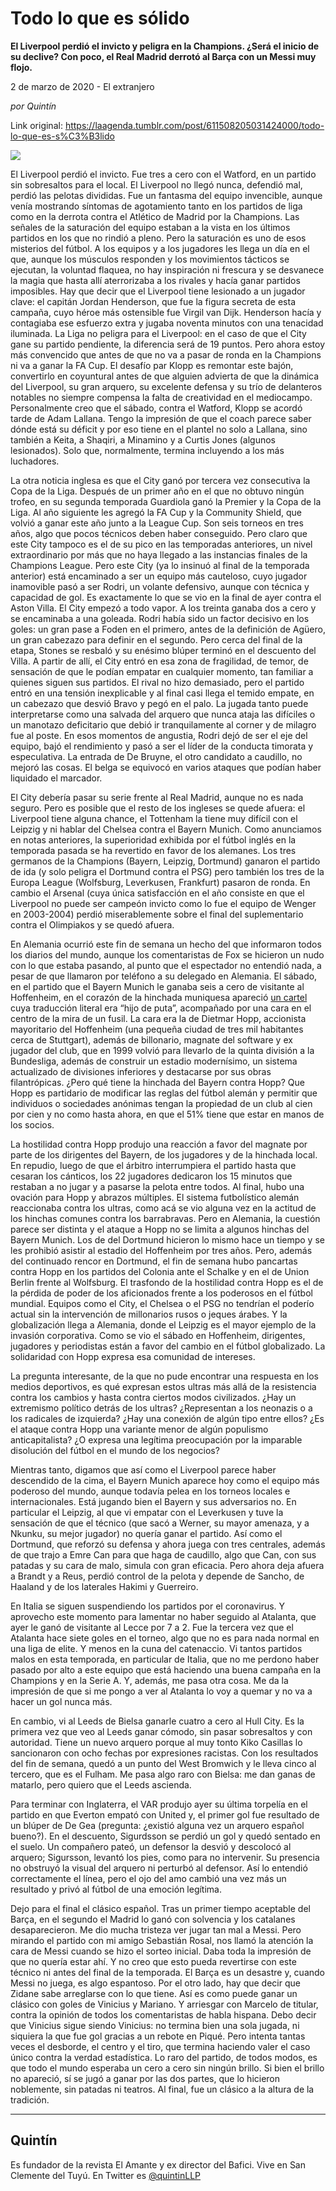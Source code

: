 # Todo lo que es sólido

**El Liverpool perdió el invicto y peligra en la Champions. ¿Será el inicio de su declive? Con poco, el Real Madrid derrotó al Barça con un Messi muy flojo.**

2 de marzo de 2020 - El extranjero

_por Quintín_

Link original: https://laagenda.tumblr.com/post/611508205031424000/todo-lo-que-es-s%C3%B3lido

![](https://64.media.tumblr.com/9afc45023320d92f224094c073e924d5/8812fec3d08640cc-dd/s500x750/57aed9e322df8cde61c45df6be905e8b009b592c.jpg)

El Liverpool perdió el invicto. Fue tres a cero con el Watford, en un partido sin sobresaltos para el local. El Liverpool no llegó nunca, defendió mal, perdió las pelotas divididas. Fue un fantasma del equipo invencible, aunque venía mostrando síntomas de agotamiento tanto en los partidos de liga como en la derrota contra el Atlético de Madrid por la Champions. Las señales de la saturación del equipo estaban a la vista en los últimos partidos en los que no rindió a pleno. Pero la saturación es uno de esos misterios del fútbol. A los equipos y a los jugadores les llega un día en el que, aunque los músculos responden y los movimientos tácticos se ejecutan, la voluntad flaquea, no hay inspiración ni frescura y se desvanece la magia que hasta allí aterrorizaba a los rivales y hacía ganar partidos imposibles. Hay que decir que el Liverpool tiene lesionado a un jugador clave: el capitán Jordan Henderson, que fue la figura secreta de esta campaña, cuyo héroe más ostensible fue Virgil van Dijk. Henderson hacía y contagiaba ese esfuerzo extra y jugaba noventa minutos con una tenacidad iluminada. La Liga no peligra para el Liverpool: en el caso de que el City gane su partido pendiente, la diferencia será de 19 puntos. Pero ahora estoy más convencido que antes de que no va a pasar de ronda en la Champions ni va a ganar la FA Cup. El desafío par Klopp es remontar este bajón, convertirlo en coyuntural antes de que alguien advierta de que la dinámica del Liverpool, su gran arquero, su excelente defensa y su trío de delanteros notables no siempre compensa la falta de creatividad en el mediocampo. Personalmente creo que el sábado, contra el Watford, Klopp se acordó tarde de Adam Lallana. Tengo la impresión de que el coach parece saber dónde está su déficit y por eso tiene en el plantel no solo a Lallana, sino también a Keita, a Shaqiri, a Minamino y a Curtis Jones (algunos lesionados). Solo que, normalmente, termina incluyendo a los más luchadores. 




La otra noticia inglesa es que el City ganó por tercera vez consecutiva la Copa de la Liga. Después de un primer año en el que no obtuvo ningún trofeo, en su segunda temporada Guardiola ganó la Premier y la Copa de la Liga. Al año siguiente les agregó la FA Cup y la Community Shield, que volvió a ganar este año junto a la League Cup. Son seis torneos en tres años, algo que pocos técnicos deben haber conseguido. Pero claro que este City tampoco es el de su pico en las temporadas anteriores, un nivel extraordinario por más que no haya llegado a las instancias finales de la Champions League. Pero este City (ya lo insinuó al final de la temporada anterior) está encaminado a ser un equipo más cauteloso, cuyo jugador inamovible pasó a ser Rodri, un volante defensivo, aunque con técnica y capacidad de gol. Es exactamente lo que se vio en la final de ayer contra el Aston Villa. El City empezó a todo vapor. A los treinta ganaba dos a cero y se encaminaba a una goleada. Rodri había sido un factor decisivo en los goles: un gran pase a Foden en el primero, antes de la definición de Agüero, un gran cabezazo para definir en el segundo. Pero cerca del final de la etapa, Stones se resbaló y su enésimo blúper terminó en el descuento del Villa. A partir de allí, el City entró en esa zona de fragilidad, de temor, de sensación de que le podían empatar en cualquier momento, tan familiar a quienes siguen sus partidos. El rival no hizo demasiado, pero el partido entró en una tensión inexplicable y al final casi llega el temido empate, en un cabezazo que desvió Bravo y pegó en el palo. La jugada tanto puede interpretarse como una salvada del arquero que nunca ataja las difíciles o un manotazo deficitario que debió ir tranquilamente al corner y de milagro fue al poste. En esos momentos de angustia, Rodri dejó de ser el eje del equipo, bajó el rendimiento y pasó a ser el líder de la conducta timorata y especulativa. La entrada de De Bruyne, el otro candidato a caudillo, no mejoró las cosas. El belga se equivocó en varios ataques que podían haber liquidado el marcador.   
  

El City debería pasar su serie frente al Real Madrid, aunque no es nada seguro. Pero es posible que el resto de los ingleses se quede afuera: el Liverpool tiene alguna chance, el Tottenham la tiene muy difícil con el Leipzig y ni hablar del Chelsea contra el Bayern Munich. Como anunciamos en notas anteriores, la superioridad exhibida por el fútbol inglés en la temporada pasada se ha revertido en favor de los alemanes. Los tres germanos de la Champions (Bayern, Leipzig, Dortmund) ganaron el partido de ida (y solo peligra el Dortmund contra el PSG) pero también los tres de la Europa League (Wolfsburg, Leverkusen, Frankfurt) pasaron de ronda. En cambio el Arsenal (cuya única satisfacción en el año consiste en que el Liverpool no puede ser campeón invicto como lo fue el equipo de Wenger en 2003-2004) perdió miserablemente sobre el final del suplementario contra el Olimpiakos y se quedó afuera.

En Alemania ocurrió este fin de semana un hecho del que informaron todos los diarios del mundo, aunque los comentaristas de Fox se hicieron un nudo con lo que estaba pasando, al punto que el espectador no entendió nada, a pesar de que llamaron por teléfono a su delegado en Alemania. El sábado, en el partido que el Bayern Munich le ganaba seis a cero de visitante al Hoffenheim, en el corazón de la hinchada muniquesa apareció [un cartel](https://i.guim.co.uk/img/media/3c6b3386f7b1f42aae2f327c33f2a71e39a243aa/0_186_3714_2229/master/3714.jpg?width=1125&quality=85&auto=format&fit=max&s=13f7527577818ecaf8398a2ba4aa84e3) cuya traducción literal era “hijo de puta”, acompañado por una cara en el centro de la mira de un fusil. La cara era la de Dietmar Hopp, accionista mayoritario del Hoffenheim (una pequeña ciudad de tres mil habitantes cerca de Stuttgart), además de billonario, magnate del software y ex jugador del club, que en 1999 volvió para llevarlo de la quinta división a la Bundesliga, además de construir un estadio modernísimo, un sistema actualizado de divisiones inferiores y destacarse por sus obras filantrópicas. ¿Pero qué tiene la hinchada del Bayern contra Hopp? Que Hopp es partidario de modificar las reglas del fútbol alemán y permitir que individuos o sociedades anónimas tengan la propiedad de un club al cien por cien y no como hasta ahora, en que el 51% tiene que estar en manos de los socios. 

La hostilidad contra Hopp produjo una reacción a favor del magnate por parte de los dirigentes del Bayern, de los jugadores y de la hinchada local. En repudio, luego de que el árbitro interrumpiera el partido hasta que cesaran los cánticos, los 22 jugadores dedicaron los 15 minutos que restaban a no jugar y a pasarse la pelota entre todos. Al final, hubo una ovación para Hopp y abrazos múltiples. El sistema futbolístico alemán reaccionaba contra los ultras, como acá se vio alguna vez en la actitud de los hinchas comunes contra los barrabravas. Pero en Alemania, la cuestión parece ser distinta y el ataque a Hopp no se limita a algunos hinchas del Bayern Munich. Los de del Dortmund hicieron lo mismo hace un tiempo y se les prohibió asistir al estadio del Hoffenheim por tres años. Pero, además del continuado rencor en Dortmund, el fin de semana hubo pancartas contra Hopp en los partidos del Colonia ante el Schalke y en el de Union Berlin frente al Wolfsburg. El trasfondo de la hostilidad contra Hopp es el de la pérdida de poder de los aficionados frente a los poderosos en el fútbol mundial. Equipos como el City, el Chelsea o el PSG no tendrían el poderío actual sin la intervención de millonarios rusos o jeques árabes. Y la globalización llega a Alemania, donde el Leipzig es el mayor ejemplo de la invasión corporativa. Como se vio el sábado en Hoffenheim, dirigentes, jugadores y periodistas están a favor del cambio en el fútbol globalizado. La solidaridad con Hopp expresa esa comunidad de intereses.   


La pregunta interesante, de la que no pude encontrar una respuesta en los medios deportivos, es qué expresan estos ultras más allá de la resistencia contra los cambios y hasta contra ciertos modos civilizados. ¿Hay un extremismo político detrás de los ultras? ¿Representan a los neonazis o a los radicales de izquierda? ¿Hay una conexión de algún tipo entre ellos? ¿Es el ataque contra Hopp una variante menor de algún populismo anticapitalista? ¿O expresa una legítima preocupación por la imparable disolución del fútbol en el mundo de los negocios?

Mientras tanto, digamos que así como el Liverpool parece haber descendido de la cima, el Bayern Munich aparece hoy como el equipo más poderoso del mundo, aunque todavía pelea en los torneos locales e internacionales. Está jugando bien el Bayern y sus adversarios no. En particular el Leipzig, al que vi empatar con el Leverkusen y tuve la sensación de que el técnico (que sacó a Werner, su mayor amenaza, y a Nkunku, su mejor jugador) no quería ganar el partido. Así como el Dortmund, que reforzó su defensa y ahora juega con tres centrales, además de que trajo a Emre Can para que haga de caudillo, algo que Can, con sus patadas y su cara de malo, simula con gran eficacia. Pero ahora deja afuera a Brandt y a Reus, perdió control de la pelota y depende de Sancho, de Haaland y de los laterales Hakimi y Guerreiro. 

En Italia se siguen suspendiendo los partidos por el coronavirus. Y aprovecho este momento para lamentar no haber seguido al Atalanta, que ayer le ganó de visitante al Lecce por 7 a 2. Fue la tercera vez que el Atalanta hace siete goles en el torneo, algo que no es para nada normal en una liga de elite. Y menos en la cuna del catenaccio. Vi tantos partidos malos en esta temporada, en particular de Italia, que no me perdono haber pasado por alto a este equipo que está haciendo una buena campaña en la Champions y en la Serie A. Y, además, me pasa otra cosa. Me da la impresión de que si me pongo a ver al Atalanta lo voy a quemar y no va a hacer un gol nunca más.

En cambio, vi al Leeds de Bielsa ganarle cuatro a cero al Hull City. Es la primera vez que veo al Leeds ganar cómodo, sin pasar sobresaltos y con autoridad. Tiene un nuevo arquero porque al muy tonto Kiko Casillas lo sancionaron con ocho fechas por expresiones racistas. Con los resultados del fin de semana, quedó a un punto del West Bromwich y le lleva cinco al tercero, que es el Fulham. Me pasa algo raro con Bielsa: me dan ganas de matarlo, pero quiero que el Leeds ascienda.

Para terminar con Inglaterra, el VAR produjo ayer su última torpelía en el partido en que Everton empató con United y, el primer gol fue resultado de un blúper de De Gea (pregunta: ¿existió alguna vez un arquero español bueno?). En el descuento, Sigurdsson se perdió un gol y quedó sentado en el suelo. Un compañero pateó, un defensor la desvió y descolocó al arquero; Sigursson, levantó los pies, como para no intervenir. Su presencia no obstruyó la visual del arquero ni perturbó al defensor. Así lo entendió correctamente el línea, pero el ojo del amo cambió una vez más un resultado y privó al fútbol de una emoción legítima. 

Dejo para el final el clásico español. Tras un primer tiempo aceptable del Barça, en el segundo el Madrid lo ganó con solvencia y los catalanes desaparecieron. Me dio mucha tristeza ver jugar tan mal a Messi. Pero mirando el partido con mi amigo Sebastián Rosal, nos llamó la atención la cara de Messi cuando se hizo el sorteo inicial. Daba toda la impresión de que no quería estar ahí. Y no creo que esto pueda revertirse con este técnico ni antes del final de la temporada. El Barça es un desastre y, cuando Messi no juega, es algo espantoso. Por el otro lado, hay que decir que Zidane sabe arreglarse con lo que tiene. Así es como puede ganar un clásico con goles de Vinicius y Mariano. Y arriesgar con Marcelo de titular, contra la opinión de todos los comentaristas de habla hispana. Debo decir que Vinicius sigue siendo Vinicius: no termina bien una sola jugada, ni siquiera la que fue gol gracias a un rebote en Piqué. Pero intenta tantas veces el desborde, el centro y el tiro, que termina haciendo valer el caso único contra la verdad estadística. Lo raro del partido, de todos modos, es que todo el mundo esperaba un cero a cero sin ningún brillo. Si bien el brillo no apareció, sí se jugó a ganar por las dos partes, que lo hicieron noblemente, sin patadas ni teatros. Al final, fue un clásico a la altura de la tradición. 



---

Quintín
-------

 Es fundador de la revista El Amante y ex director del Bafici. Vive en San Clemente del Tuyú. En Twitter es [@quintinLLP](https://twitter.com/quintinLLP) 

